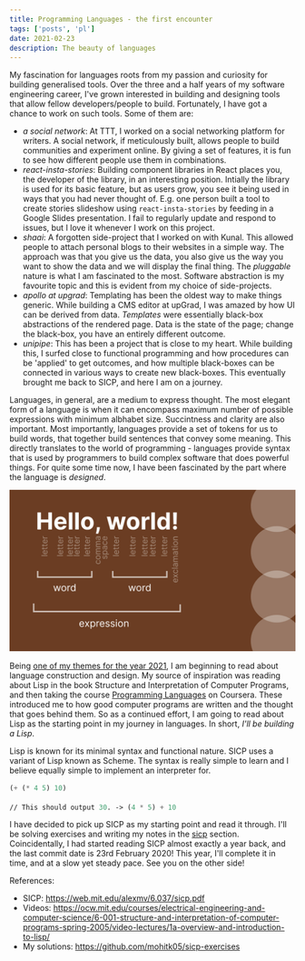 ```yaml
---
title: Programming Languages - the first encounter
tags: ['posts', 'pl']
date: 2021-02-23
description: The beauty of languages
---
```


My fascination for languages roots from my passion and curiosity for building generalised tools. Over the three and a half years of my software engineering career, I've grown interested in building and designing tools that allow fellow developers/people to build. Fortunately, I have got a chance to work on such tools. Some of them are:

-   _a social network_: At TTT, I worked on a social networking platform for writers. A social network, if meticulously built, allows people to build communities and experiment online. By giving a set of features, it is fun to see how different people use them in combinations.
-   _react-insta-stories_: Building component libraries in React places you, the developer of the library, in an interesting position. Intially the library is used for its basic feature, but as users grow, you see it being used in ways that you had never thought of. E.g. one person built a tool to create stories slideshow using `react-insta-stories` by feeding in a Google Slides presentation. I fail to regularly update and respond to issues, but I love it whenever I work on this project.
-   _shaai_: A forgotten side-project that I worked on with Kunal. This allowed people to attach personal blogs to their websites in a simple way. The approach was that you give us the data, you also give us the way you want to show the data and we will display the final thing. The _pluggable_ nature is what I am fascinated to the most. Software abstraction is my favourite topic and this is evident from my choice of side-projects.
-   _apollo at upgrad_: Templating has been the oldest way to make things generic. While building a CMS editor at upGrad, I was amazed by how UI can be derived from data. _Templates_ were essentially black-box abstractions of the rendered page. Data is the state of the page; change the black-box, you have an entirely different outcome.
-   _unipipe_: This has been a project that is close to my heart. While building this, I surfed close to functional programming and how procedures can be 'applied' to get outcomes, and how multiple black-boxes can be connected in various ways to create new black-boxes. This eventually brought me back to SICP, and here I am on a journey.

Languages, in general, are a medium to express thought. The most elegant form of a language is when it can encompass maximum number of possible expressions with minimum albhabet size. Succintness and clarity are also important. Most importantly, languages provide a set of tokens for us to build words, that together build sentences that convey some meaning. This directly translates to the world of programming - languages provide syntax that is used by programmers to build complex software that does powerful things. For quite some time now, I have been fascinated by the part where the language is _designed_.

![Languages](/img/posts/2021/lang1.jpg)

Being [one of my themes for the year 2021](/posts/2021/goals-for-2021), I am beginning to read about language construction and design. My source of inspiration was reading about Lisp in the book Structure and Interpretation of Computer Programs, and then taking the course [Programming Languages]() on Coursera. These introduced me to how good computer programs are written and the thought that goes behind them. So as a continued effort, I am going to read about Lisp as the starting point in my journey in languages. In short, _I'll be building a Lisp_.

Lisp is known for its minimal syntax and functional nature. SICP uses a variant of Lisp known as Scheme. The syntax is really simple to learn and I believe equally simple to implement an interpreter for.

```scm
(+ (* 4 5) 10)

// This should output 30. -> (4 * 5) + 10
```

I have decided to pick up SICP as my starting point and read it through. I'll be solving exercises and writing my notes in the [sicp](/posts/pl/sicp) section. Coincidentally, I had started reading SICP almost exactly a year back, and the last commit date is 23rd February 2020! This year, I'll complete it in time, and at a slow yet steady pace. See you on the other side!

References:

-   SICP: https://web.mit.edu/alexmv/6.037/sicp.pdf
-   Videos: https://ocw.mit.edu/courses/electrical-engineering-and-computer-science/6-001-structure-and-interpretation-of-computer-programs-spring-2005/video-lectures/1a-overview-and-introduction-to-lisp/
-   My solutions: https://github.com/mohitk05/sicp-exercises
